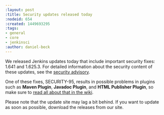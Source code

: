```yaml
---
:layout: post
:title: Security updates released today
:nodeid: 654
:created: 1449693295
:tags:
- general
- core
- jenkinsci
:author: daniel-beck
---
```

We released Jenkins updates today that include important security fixes: 1.641 and 1.625.3. For detailed information about the security content of these updates, see the [security advisory](https://wiki.jenkins-ci.org/display/SECURITY/Jenkins+Security+Advisory+2015-12-09).

One of these fixes, SECURITY-95, results in possible problems in plugins such as **Maven Plugin**, **Javadoc Plugin**, and **HTML Publisher Plugin**, so make sure to [read all about that in the wiki](https://wiki.jenkins-ci.org/display/JENKINS/Configuring+Content+Security+Policy).

Please note that the update site may lag a bit behind. If you want to update as soon as possible, download the releases from our site.
